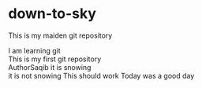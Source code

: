 # down-to-sky
This is my maiden git repository
<br>

I am learning git 
<br>
This is my first git repository
<BR>
AuthorSaqib
it is snowing
<br>
it is not snowing
This should work
Today was a good day
